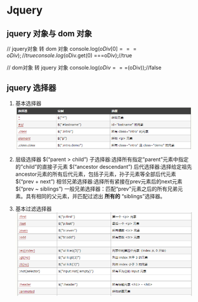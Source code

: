# Jquery

## jquery 对象与 dom 对象

 // jquery对象 转 dom 对象
    console.log($oDiv[0] ===oDiv); //true
    console.log($oDiv.get(0) ===oDiv);//true
    
 //  dom对象 转 jquery 对象
    console.log($oDiv ===$(oDiv));//false

## jquery 选择器
1. 基本选择器
![selector1](./selector1.png)

2. 层级选择器
$(“parent > child”)	子选择器:选择所有指定”parent”元素中指定的”child”的直接子元素
$(“ancestor descendant”)	后代选择器:选择给定祖先ancestor元素的所有后代元素，包括子元素，孙子元素等全部后代元素
$(“prev + next”)	相邻兄弟选择器:选择所有紧接在prev元素后的next元素
$(“prev ~ siblings”)	一般兄弟选择器：匹配“prev”元素之后的所有兄弟元素。具有相同的父元素，并匹配过滤出 __所有的__ “siblings”选择器。

3. 基本过滤选择器
![selector2](./selector2.png)

